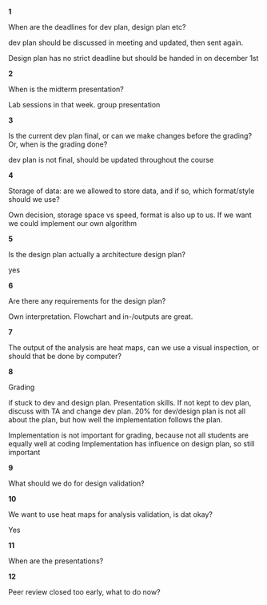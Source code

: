 **1**

When are the deadlines for dev plan, design plan etc?

dev plan should be discussed in meeting and updated, then sent again.

Design plan has no strict deadline but should be handed in on december 1st


**2**

When is the midterm presentation?

Lab sessions in that week. group presentation


**3**

Is the current dev plan final, or can we make changes before the grading? Or, when is the grading done?

dev plan is not final, should be updated throughout the course

**4**

Storage of data: are we allowed to store data, and if so, which format/style should we use?

Own decision, storage space vs speed, format is also up to us. If we want we could implement our own algorithm

**5**

Is the design plan actually a architecture design plan?

yes

**6**

Are there any requirements for the design plan?

Own interpretation. Flowchart and in-/outputs are great.


**7**

The output of the analysis are heat maps, can we use a visual inspection, or should that be done by computer?



**8**

Grading

if stuck to dev and design plan. Presentation skills. If not kept to dev plan, discuss with TA and change dev plan.
20% for dev/design plan is not all about the plan, but how well the implementation follows the plan.

Implementation is not important for grading, because not all students are equally well at coding
Implementation has influence on design plan, so still important

**9**

What should we do for design validation?


**10**

We want to use heat maps for analysis validation, is dat okay?

Yes

**11**

When are the presentations?


**12**

Peer review closed too early, what to do now?